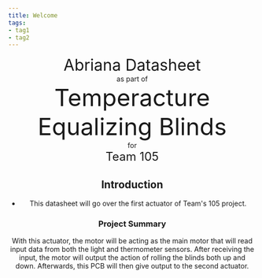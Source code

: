 ```yaml
---
title: Welcome
tags:
- tag1
- tag2
---
```

<center>
<font size= "6">Abriana Datasheet</font><br>
as part of<br>
<font size= "8"> Temperacture Equalizing Blinds</font><br>
for<br>
<font size= "5"> Team 105 </font><br>



## Introduction

* This datasheet will go over the first actuator of Team's 105 project.

### Project Summary

With this actuator, the motor will be acting as the main motor that will read input data from both the light and thermometer sensors. After receiving the input, the motor will output the action of rolling the blinds both up and down. Afterwards, this PCB will then give output to the second actuator. 

